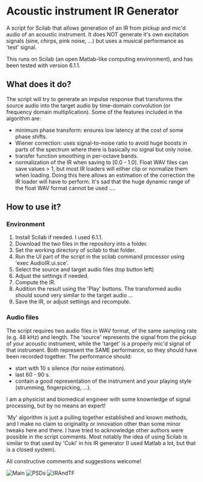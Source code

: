 # Acoustic instrument IR Generator
A script for Scilab that allows generation of an IR from pickup and mic'd audio of an acoustic instrument. It does NOT generate it's own excitation signals (sine, chirps,  pink noise, ...) but uses a musical performance as 'test' signal.

This runs on Scilab (an open Matlab-like computing environment), and has been tested with version 6.1.1.

## What does it do?

The script will try to generate an impulse response that transforms the source audio into the target audio by time-domain convolution (or frequency domain multiplication). Some of the features included in the algorithm are:
- minimum phase transform: ensures low latency at the cost of some phase shifts.
- Wiener correction: uses signal-to-noise ratio to avoid huge boosts in parts of the spectrum where there is basically no signal but only noise.
- transfer function smoothing in per-octave bands.
- normalization of the IR when saving to [0.0 - 1.0]. Float WAV files can save values > 1, but most IR loaders will either clip or normalize them when loading. Doing this here allows an estimation of the correction the IR loader will have to perform. It's sad that the huge dynamic range of the float WAV format cannot be used ....

## How to use it?

### Environment 

1. Install Scilab if needed. I used 6.1.1.
2. Download the two files in the repository into a folder.
3. Set the working directory of scilab to that folder.
4. Run the UI part of the script in the scilab command processor using 'exec AudioIR.ui.sce'.
5. Select the source and target audio files (top button left)
6. Adjust the settings if needed.
7. Compute the IR.
8. Audition the result using the 'Play' buttons. The transformed audio should sound very similar to the target audio ...
9. Save the IR, or adjust settings and recompute.

### Audio files

The script requires two audio files in WAV format, of the same sampling rate (e.g. 48 kHz) and length.
The 'source' represents the signal from the pickup of your acoustic instrument, while the 'target' is a properly mic'd signal of that instrument. Both represent the SAME performance, so they should have been recorded together. The performance should:
- start with 10 s silence (for noise estimation).
- last 60 - 90 s.
- contain a good representation of the instrument and your playing style (strumming, fingerpicking, ...).

I am a physicist and biomedical engineer with some knownledge of signal processing, but by no means an expert! 

'My' algorithm is just a pulling together established and known methods, and I make no claim to originality or innovation other than some minor tweaks here and there. I have tried to acknowledge other authors were possible in the script comments. Most notably the idea of using Scilab is similar to that used by 'Cuki' in his IR generator (I used Matlab a lot, but that is a closed system).

All constructive comments and suggestions welcome!

![Main](https://user-images.githubusercontent.com/16563417/221225835-6f69f463-ced9-45d8-9778-9aa7117bbc2b.jpg)
![PSDs](https://user-images.githubusercontent.com/16563417/221225854-4d422959-84bf-4c87-91a7-a45e2359aeb5.jpg)
![IRAndTF](https://user-images.githubusercontent.com/16563417/221225859-78e7bcd1-355d-403b-b3d4-7d07fe9d79d9.jpg)


